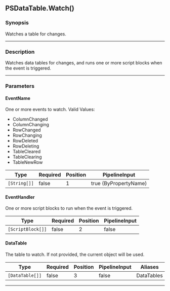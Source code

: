 PSDataTable.Watch()
-------------------

### Synopsis
Watches a table for changes.

---

### Description

Watches data tables for changes, and runs one or more script blocks when the event is triggered.

---

### Parameters
#### **EventName**
One or more events to watch.
Valid Values:

* ColumnChanged
* ColumnChanging
* RowChanged
* RowChanging
* RowDeleted
* RowDeleting
* TableCleared
* TableClearing
* TableNewRow

|Type        |Required|Position|PipelineInput        |
|------------|--------|--------|---------------------|
|`[String[]]`|false   |1       |true (ByPropertyName)|

#### **EventHandler**
One or more script blocks to run when the event is triggered.

|Type             |Required|Position|PipelineInput|
|-----------------|--------|--------|-------------|
|`[ScriptBlock[]]`|false   |2       |false        |

#### **DataTable**
The table to watch.  If not provided, the current object will be used.

|Type           |Required|Position|PipelineInput|Aliases   |
|---------------|--------|--------|-------------|----------|
|`[DataTable[]]`|false   |3       |false        |DataTables|

---
